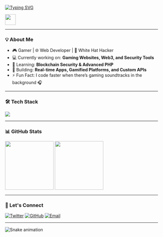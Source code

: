 
[![Typing SVG](https://readme-typing-svg.demolab.com?font=Fira+Code&size=28&duration=3000&pause=1000&color=00F700&width=800&lines=Hey%2C+I'm+Mavis+👋;Gamer+%7C+Web+Developer+%7C+Tech+Enthusiast;I+build+cool+projects+%26+break+limits)](https://git.io/typing-svg)


<img src="https://media.giphy.com/media/hvRJCLFzcasrR4ia7z/giphy.gif" width="35px">

---

### 💡 About Me
- 🎮 Gamer | 🌐 Web Developer | 🔐 White Hat Hacker  
- 💻 Currently working on: **Gaming Websites, Web3, and Security Tools**  
- 🌱 Learning: **Blockchain Security & Advanced PHP**  
- 🚀 Building: **Real-time Apps, Gamified Platforms, and Custom APIs**  
- ⚡ Fun Fact: I code faster when there’s gaming soundtracks in the background 🎧  

---

### 🛠 Tech Stack
<p>
  <img src="https://skillicons.dev/icons?i=html,css,js,php,python,mysql,sqlite,git,github" />
</p>

---

### 📊 GitHub Stats
<p>
  <img src="https://github-readme-stats.vercel.app/api?username=MAVIS-creator&show_icons=true&theme=tokyonight" height="160px"/>
  <img src="https://github-readme-streak-stats.herokuapp.com/?user=MAVIS-creator&theme=tokyonight" height="160px"/>
</p>

---

### 🔗 Let's Connect
[![Twitter](https://img.shields.io/badge/Twitter-1DA1F2?style=flat&logo=twitter&logoColor=white)](https://x.com/Mavisgaming23)
[![GitHub](https://img.shields.io/badge/GitHub-000000?style=flat&logo=github&logoColor=white)](https://github.com/MAVIS-creator)
[![Email](https://img.shields.io/badge/Email-D14836?style=flat&logo=gmail&logoColor=white)](mailto:mavisenquires@gmail.com)

---

![Snake animation](https://github.com/MAVIS-creator/MAVIS-creator/blob/output/github-contribution-grid-snake.svg)

